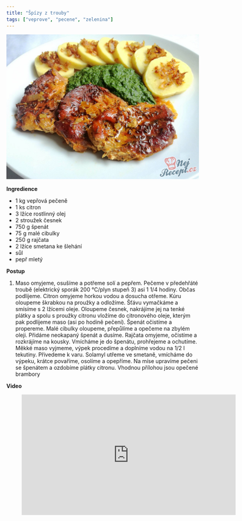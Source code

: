 ```yaml
---
title: "Špízy z trouby"
tags: ["veprove", "pecene", "zelenina"]
---
```


![Vepřová pečeně](./images/veprovaPecene.jpg)

**Ingredience**

- 1 kg vepřová pečeně
- 1 ks citron
- 3 lžíce rostlinný olej
- 2 stroužek česnek
- 750 g špenát
- 75 g malé cibulky
- 250 g rajčata
- 2 lžíce smetana ke šlehání
- sůl
- pepř mletý

**Postup**

1. Maso omyjeme, osušíme a potřeme solí a pepřem. Pečeme v předehřáté troubě (elektrický sporák 200 °C/plyn stupeň 3) asi 1 1/4 hodiny. Občas podlijeme. Citron omyjeme horkou vodou a dosucha otřeme. Kúru oloupeme škrabkou na proužky a odložíme. Šťávu vymačkáme a smísíme s 2 lžícemi oleje. Oloupeme česnek, nakrájíme jej na tenké plátky a spolu s proužky citronu vložíme do citronového oleje, kterým pak podlijeme maso (asi po hodině pečení). Špenát očistíme a propereme. Malé cibulky oloupeme, přepůlíme a opečeme na zbylém oleji. Přidáme neokapaný špenát a dusíme. Rajčata omyjeme, očistíme a rozkrájíme na kousky. Vmícháme je do špenátu, prohřejeme a ochutíme. Měkké maso vyjmeme, výpek procedíme a doplníme vodou na 1/2 l tekutiny. Přivedeme k varu. Solamyl utřeme ve smetaně, vmícháme do výpeku, krátce povaříme, osolíme a opepříme. Na míse upravíme pečeni se špenátem a ozdobíme plátky citronu. Vhodnou přílohou jsou opečené brambory

**Video**

<figure class="video_container">
 <iframe width="560" height="315" src="https://www.youtube.com/embed/Zi3a3h5763g" frameborder="0" allow="accelerometer; autoplay; encrypted-media; gyroscope; picture-in-picture" allowfullscreen></iframe>
</figure>
